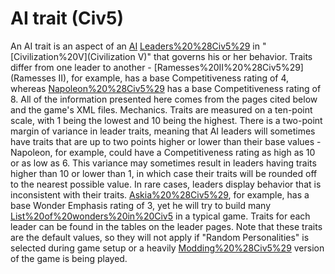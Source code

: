 # AI trait (Civ5)

An AI trait is an aspect of an [AI](AI) [Leaders%20%28Civ5%29](leader) in "[Civilization%20V](Civilization V)" that governs his or her behavior. Traits differ from one leader to another - [Ramesses%20II%20%28Civ5%29](Ramesses II), for example, has a base Competitiveness rating of 4, whereas [Napoleon%20%28Civ5%29](Napoleon) has a base Competitiveness rating of 8.
All of the information presented here comes from the pages cited below and the game's XML files.
Mechanics.
Traits are measured on a ten-point scale, with 1 being the lowest and 10 being the highest. There is a two-point margin of variance in leader traits, meaning that AI leaders will sometimes have traits that are up to two points higher or lower than their base values - Napoleon, for example, could have a Competitiveness rating as high as 10 or as low as 6. This variance may sometimes result in leaders having traits higher than 10 or lower than 1, in which case their traits will be rounded off to the nearest possible value.
In rare cases, leaders display behavior that is inconsistent with their traits. [Askia%20%28Civ5%29](Askia), for example, has a base Wonder Emphasis rating of 3, yet he will try to build many [List%20of%20wonders%20in%20Civ5](wonders) in a typical game.
Traits for each leader can be found in the tables on the leader pages. Note that these traits are the default values, so they will not apply if "Random Personalities" is selected during game setup or a heavily [Modding%20%28Civ5%29](modded) version of the game is being played.